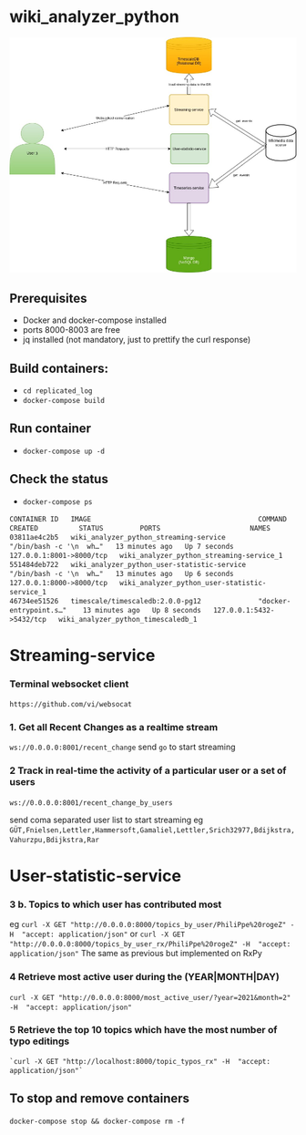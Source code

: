 # wiki_analyzer_python
![alt text](https://github.com/OrestOhorodnyk/wiki_analyzer_python/blob/master/diagram.jpg)

## Prerequisites
* Docker and docker-compose installed
* ports 8000-8003 are free
* jq installed (not mandatory, just to prettify the curl response)

## Build containers:
* ``cd replicated_log``
* ``docker-compose build``

## Run container
* ``docker-compose up -d``

## Check the status
* ``docker-compose ps``



```
CONTAINER ID   IMAGE                                         COMMAND                   CREATED          STATUS         PORTS                      NAMES
03811ae4c2b5   wiki_analyzer_python_streaming-service        "/bin/bash -c '\n  wh…"   13 minutes ago   Up 7 seconds   127.0.0.1:8001->8000/tcp   wiki_analyzer_python_streaming-service_1
551484deb722   wiki_analyzer_python_user-statistic-service   "/bin/bash -c '\n  wh…"   13 minutes ago   Up 6 seconds   127.0.0.1:8000->8000/tcp   wiki_analyzer_python_user-statistic-service_1
46734ee51526   timescale/timescaledb:2.0.0-pg12              "docker-entrypoint.s…"    13 minutes ago   Up 8 seconds   127.0.0.1:5432->5432/tcp   wiki_analyzer_python_timescaledb_1

```

# Streaming-service


### Terminal websocket client
`https://github.com/vi/websocat`


### 1. Get all Recent Changes as a realtime stream
`ws://0.0.0.0:8001/recent_change`
send ``go`` to start streaming

### 2 Track in real-time the activity of a particular user or a set of users
`ws://0.0.0.0:8001/recent_change_by_users`

send  coma separated user list to start streaming 
eg ``GÜT,Fnielsen,Lettler,Hammersoft,Gamaliel,Lettler,Srich32977,Bdijkstra,Vahurzpu,Bdijkstra,Rar``


# User-statistic-service

### 3 b. Topics to which user has contributed most
eg `curl -X GET "http://0.0.0.0:8000/topics_by_user/PhiliPpe%20rogeZ" -H  "accept: application/json"`
or `curl -X GET "http://0.0.0.0:8000/topics_by_user_rx/PhiliPpe%20rogeZ" -H  "accept: application/json"` The same as previous but implemented on RxPy

### 4 Retrieve most active user during the (YEAR|MONTH|DAY)
  ``curl -X GET "http://0.0.0.0:8000/most_active_user/?year=2021&month=2" -H  "accept: application/json"``

### 5 Retrieve the top 10 topics which have the most number of typo editings
	`curl -X GET "http://localhost:8000/topic_typos_rx" -H  "accept: application/json"`



## To stop and remove containers

``docker-compose stop && docker-compose rm -f``
